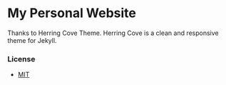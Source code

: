 My Personal Website
============

Thanks to Herring Cove Theme.
Herring Cove is a clean and responsive theme for Jekyll. 

### License
* [MIT](http://opensource.org/licenses/MIT)
